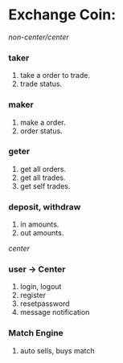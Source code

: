# Exchange Coin:

*non-center/center*

### taker
1. take a order to trade.
2. trade status.

### maker
1. make a order.
2. order status.

### geter
1. get all orders.
2. get all trades.
3. get self trades.

### deposit, withdraw
1. in amounts.
1. out amounts.

*center*

### user -> Center
1. login, logout
2. register
3. resetpassword
4. message notification

### Match Engine
1. auto sells, buys match
